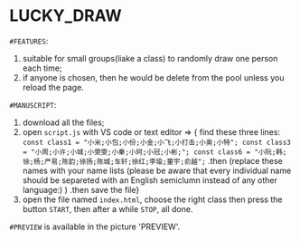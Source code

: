 # LUCKY_DRAW

`#FEATURES`:
1. suitable for small groups(liake a class) to randomly draw one person each time;
2. if anyone is chosen, then he would be delete from the pool unless you reload the page.

`#MANUSCRIPT`:
1. download all the files;
2. open `script.js` with VS code or text editor => { find these three lines: `const class1 =
  "小米;小包;小份;小金;小飞;小打击;小奥;小特";
const class3 =
  "小周;小许;小城;小雯雯;小秦;小珂;小冠;小彬;";
const class6 =
  "小阮;韩;徐;杨;严易;陈韵;徐扬;陈城;车轩;徐红;李瑜;董宇;俞越";` .then (replace these names with your name lists (please be aware that every individual name should be separeted with an English semiclumn instead of any other language:) ) .then save the file}
3. open the file named `index.html`, choose the right class then press the button  `START`, then after a while `STOP`, all done.

`#PREVIEW` is available in the picture 'PREVIEW'.

